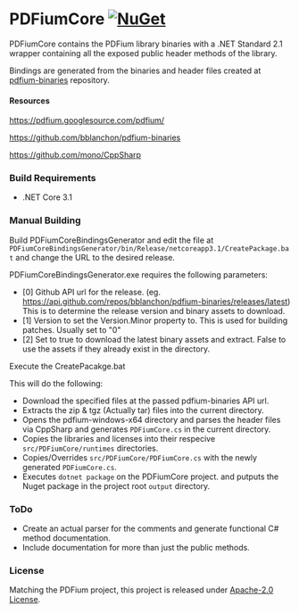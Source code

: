 # PDFiumCore [![NuGet](https://img.shields.io/nuget/v/PDFiumCore.svg?maxAge=60)](https://www.nuget.org/packages/PDFiumCore)

PDFiumCore contains the PDFium library binaries with a .NET Standard 2.1 wrapper containing all the exposed public header methods of the library.

Bindings are generated from the binaries and header files created at [pdfium-binaries](https://github.com/bblanchon/pdfium-binaries) repository.

#### Resources
https://pdfium.googlesource.com/pdfium/

https://github.com/bblanchon/pdfium-binaries

https://github.com/mono/CppSharp

### Build Requirements
- .NET Core 3.1

### Manual Building 

Build PDFiumCoreBindingsGenerator and edit the file at ``PDFiumCoreBindingsGenerator/bin/Release/netcoreapp3.1/CreatePackage.bat`` and change the URL to the desired release.

PDFiumCoreBindingsGenerator.exe requires the following parameters:
 - [0] Github API url for the release. (eg. https://api.github.com/repos/bblanchon/pdfium-binaries/releases/latest)  This is to determine the release version and binary assets to download.
 - [1] Version to set the Version.Minor property to.  This is used for building patches. Usually set to "0"
 - [2] Set to true to download the latest binary assets and extract.  False to use the assets if they already exist in the directory.

Execute the CreatePacakge.bat

This will do the following:
 - Download the specified files at the passed pdfium-binaries API url.
 - Extracts the zip & tgz (Actually tar) files into the current directory.
 - Opens the pdfium-windows-x64 directory and parses the header files via CppSharp and generates ``PDFiumCore.cs`` in the current directory.
 - Copies the libraries and licenses into their respecive ``src/PDFiumCore/runtimes`` directories.
 - Copies/Overrides ``src/PDFiumCore/PDFiumCore.cs`` with the newly generated ``PDFiumCore.cs``.
 - Executes ``dotnet package`` on the PDFiumCore project. and putputs the Nuget package in the project root ``output`` directory.


### ToDo
 - Create an actual parser for the comments and generate functional C# method documentation.
 - Include documentation for more than just the public methods.

### License
Matching the PDFium project, this project is released under [Apache-2.0 License](LICENSE).
